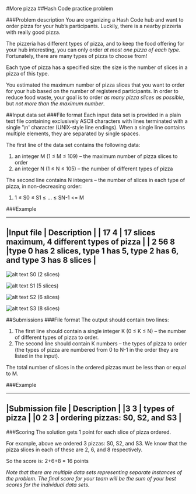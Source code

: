 #More pizza
##Hash Code practice problem

###Problem description
You are organizing a Hash Code hub and want to order pizza for your hub’s participants. Luckily, there is a nearby pizzeria with really good pizza.

The pizzeria has different types of pizza, and to keep the food offering for your hub interesting, you can only order *at most one pizza of each type*. Fortunately, there are many types of pizza to choose from!

Each type of pizza has a specified size: the size is the number of slices in a pizza of this type.

You estimated the maximum number of pizza slices that you want to order for your hub based on the number of registered participants. In order to reduce food waste, your goal is to order *as many pizza slices as possible*, but *not more than the maximum number*.

##Input data set
###File format
Each input data set is provided in a plain text file containing exclusively ASCII characters with lines terminated with a single '\n' character (UNIX-style line endings). When a single line contains multiple elements, they are separated by single spaces.

The first line of the data set contains the following data:
1. an integer M (1 ≤ M ≤ 109) – the maximum number of pizza slices to order
2. an integer N (1 ≤ N ≤ 105) – the number of different types of pizza
 
The second line contains N integers – the number of slices in each type of pizza, in non-decreasing order:
1. 1 ≤ S0 ≤ S1 ≤ … ≤ SN-1 <= M

###Example

______________________________________________________________________________________
|Input file |	Description                                                             |
| 17 4		  | 17 slices maximum, 4 different types of pizza                           |
| 2	56	8	  |type 0 has 2 slices, type 1 has 5, type 2 has 6, and type 3 has 8 slices | 
--------------------------------------------------------------------------------------

![alt text](https://raw.githubusercontent.com/username/projectname/branch/path/to/img.png)
S0 (2 slices)	

![alt text](https://raw.githubusercontent.com/username/projectname/branch/path/to/img.png)
S1 (5 slices)	

![alt text](https://raw.githubusercontent.com/username/projectname/branch/path/to/img.png)
S2 (6 slices)	

![alt text](https://raw.githubusercontent.com/username/projectname/branch/path/to/img.png)
S3 (8 slices)

##Submissions
###File format
The output should contain two lines:
1. The first line should contain a single integer K (0 ≤ K ≤ N) – the number of different types of pizza to order.
2. The second line should contain K numbers – the types of pizza to order (the types of pizza are numbered from 0 to N-1 in the order they are listed in the input).

The total number of slices in the ordered pizzas must be less than or equal to M.
 
###Example
_____________________________________________________
|Submission file	| Description                      |
|3	3             | types of pizza                   |
|0 2 3	          | ordering pizzas: S0, S2, and S3  |
-----------------------------------------------------

###Scoring
The solution gets 1 point for each slice of pizza ordered.

For example, above we ordered 3 pizzas: S0, S2, and S3. We know that the pizza slices in each of these are 2, 6, and 8 respectively.

So the score is: 2+6+8 = 16 points


*Note that there are multiple data sets representing separate instances of the problem. The final score for your team will be the sum of your best scores for the individual data sets.*
